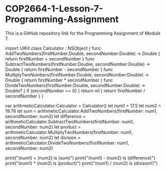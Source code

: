 # COP2664-1-Lesson-7-Programming-Assignment
This is a GitHub repository link for the Programming Assignment of Module 7.

import UIKit
class Calculator : NSObject
{
    func AddTwoNumbers(firstNumber:Double, secondNumber:Double) -> Double {
        return firstNumber + secondNumber
    }
    func SubtractTwoNumbers(firstNumber:Double, secondNumber:Double) -> Double {
        return firstNumber - secondNumber
    }
    func MultiplyTwoNumbers(firstNumber:Double, secondNumber:Double) -> Double {
        return firstNumber * secondNumber
    }
    func DivideTwoNumbers(firstNumber:Double, secondNumber:Double) -> Double? {
        if (secondNumber == 0) {
            return nil
        }
        return firstNumber / secondNumber
    }
}

var arithmeticCalculator:Calculator = Calculator()
let num1 = 17.5
let num2 = 19.76
let sum = arithmeticCalculator.AddTwoNumbers(firstNumber: num1, secondNumber: num2)
let difference = arithmeticCalculator.SubtractTwoNumbers(firstNumber: num1, secondNumber: num2)
let product = arithmeticCalculator.MultiplyTwoNumbers(firstNumber: num1, secondNumber: num2)
let division = arithmeticCalculator.DivideTwoNumbers(firstNumber: num1, secondNumber: num2)

print("\(num1) + \(num2) is \(sum)")
print("\(num1) - \(num2) is \(difference)")
print("\(num1) * \(num2) is \(product)")
print("\(num1) / \(num2) is \(division!)")

